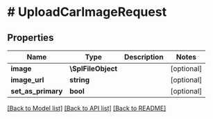 # # UploadCarImageRequest

## Properties

Name | Type | Description | Notes
------------ | ------------- | ------------- | -------------
**image** | **\SplFileObject** |  | [optional]
**image_url** | **string** |  | [optional]
**set_as_primary** | **bool** |  | [optional]

[[Back to Model list]](../../README.md#models) [[Back to API list]](../../README.md#endpoints) [[Back to README]](../../README.md)
